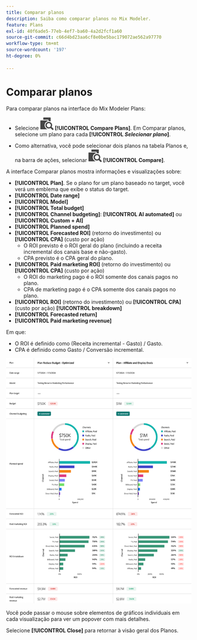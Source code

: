 ```yaml
---
title: Comparar planos
description: Saiba como comparar planos no Mix Modeler.
feature: Plans
exl-id: 40f6ade5-77eb-4ef7-ba60-4a2d2fcf1a60
source-git-commit: c66d4bd23aa6cf8e0be5bac179072ae562a97770
workflow-type: tm+mt
source-wordcount: '197'
ht-degree: 0%

---
```


# Comparar planos

Para comparar planos na interface do Mix Modeler Plans:

* Selecione ![Comparar](/help/assets/icons/Compare.svg) **[!UICONTROL Compare Plans]**. Em Comparar planos, selecione um plano para cada **[!UICONTROL _Selecionar plano_]**.

* Como alternativa, você pode selecionar dois planos na tabela Planos e, na barra de ações, selecionar ![Comparar](/help/assets/icons/Compare.svg) **[!UICONTROL Compare]**.

A interface Comparar planos mostra informações e visualizações sobre:

* **[!UICONTROL Plan]**. Se o plano for um plano baseado no target, você verá um emblema que exibe o status do target.
* **[!UICONTROL Date range]**
* **[!UICONTROL Model]**
* **[!UICONTROL Total budget]**
* **[!UICONTROL Channel budgeting]**: **[!UICONTROL AI automated]** ou **[!UICONTROL Custom + AI]**
* **[!UICONTROL Planned spend]**
* **[!UICONTROL Forecasted ROI]** (retorno do investimento) ou **[!UICONTROL CPA]** (custo por ação)
   * O ROI previsto é o ROI geral do plano (incluindo a receita incremental dos canais base e não-gasto).
   * CPA previsto é o CPA geral do plano.
* **[!UICONTROL Paid marketing ROI]** (retorno do investimento) ou **[!UICONTROL CPA]** (custo por ação)
   * O ROI do marketing pago é o ROI somente dos canais pagos no plano.
   * CPA de marketing pago é o CPA somente dos canais pagos no plano.
* **[!UICONTROL ROI]** (retorno do investimento) ou **[!UICONTROL CPA]** (custo por ação) **[!UICONTROL breakdown]**
* **[!UICONTROL Forecasted return]**
* **[!UICONTROL Paid marketing revenue]**

Em que:

* O ROI é definido como (Receita incremental - Gasto) / Gasto.
* CPA é definido como Gasto / Conversão incremental.


![Comparar planos](/help/assets/compare-plans.png)

Você pode passar o mouse sobre elementos de gráficos individuais em cada visualização para ver um popover com mais detalhes.

Selecione **[!UICONTROL Close]** para retornar à visão geral dos Planos.
